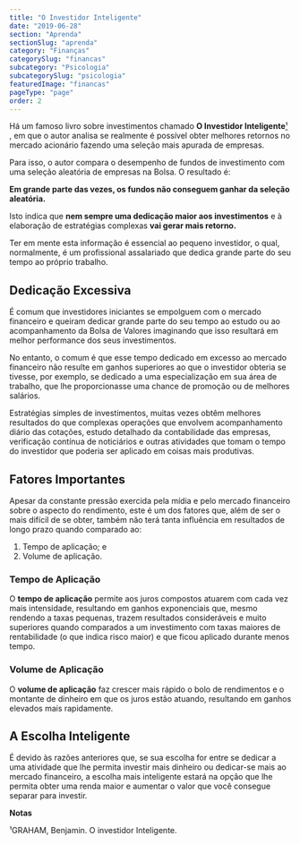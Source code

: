 ```yaml
---
title: "O Investidor Inteligente"
date: "2019-06-28"
section: "Aprenda"
sectionSlug: "aprenda"
category: "Finanças"
categorySlug: "financas"
subcategory: "Psicologia"
subcategorySlug: "psicologia"
featuredImage: "financas"
pageType: "page"
order: 2
---
```


Há um famoso livro sobre investimentos chamado **O Investidor Inteligente**[¹](#nota1) , em que o autor analisa se realmente é possível obter melhores retornos no mercado acionário fazendo uma seleção mais apurada de empresas.

Para isso, o autor compara o desempenho de fundos de investimento com uma seleção aleatória de empresas na Bolsa. O resultado é:

**Em grande parte das vezes, os fundos não conseguem ganhar da seleção aleatória.**

Isto indica que **nem sempre uma dedicação maior aos investimentos** e à elaboração de estratégias complexas **vai gerar mais retorno.**

Ter em mente esta informação é essencial ao pequeno investidor, o qual, normalmente, é um profissional assalariado que dedica grande parte do seu tempo ao próprio trabalho.

## Dedicação Excessiva

É comum que investidores iniciantes se empolguem com o mercado financeiro e queiram dedicar grande parte do seu tempo ao estudo ou ao acompanhamento da Bolsa de Valores imaginando que isso resultará em melhor performance dos seus investimentos.

No entanto, o comum é que esse tempo dedicado em excesso ao mercado financeiro não resulte em ganhos superiores ao que o investidor obteria se tivesse, por exemplo, se dedicado a uma especialização em sua área de trabalho, que lhe proporcionasse uma chance de promoção ou de melhores salários.

Estratégias simples de investimentos, muitas vezes obtêm melhores resultados do que complexas operações que envolvem acompanhamento diário das cotações, estudo detalhado da contabilidade das empresas, verificação contínua de noticiários e outras atividades que tomam o tempo do investidor que poderia ser aplicado em coisas mais produtivas.


## Fatores Importantes

Apesar da constante pressão exercida pela mídia e pelo mercado financeiro sobre o aspecto do rendimento, este é um dos fatores que, além de ser o mais difícil de se obter, também não terá tanta influência em resultados de longo prazo quando comparado ao:

1. Tempo de aplicação; e
2. Volume de aplicação.

### Tempo de Aplicação

O **tempo de aplicação** permite aos juros compostos atuarem com cada vez mais intensidade, resultando em ganhos exponenciais que, mesmo rendendo a taxas pequenas, trazem resultados consideráveis e muito superiores quando comparados a um investimento com taxas maiores de rentabilidade (o que indica risco maior) e que ficou aplicado durante menos tempo.


### Volume de Aplicação

O **volume de aplicação** faz crescer mais rápido o bolo de rendimentos e o montante de dinheiro em que os juros estão atuando, resultando em ganhos elevados mais rapidamente. 

## A Escolha Inteligente

É devido às razões anteriores que, se sua escolha for entre se dedicar a uma atividade que lhe permita investir mais dinheiro ou dedicar-se mais ao mercado financeiro, a escolha mais inteligente estará na opção que lhe permita obter uma renda maior e aumentar o valor que você consegue separar para investir.


<div class="referencias">

**Notas**

<p id="nota1">¹GRAHAM, Benjamin. O investidor Inteligente.</a> </p>

</div>